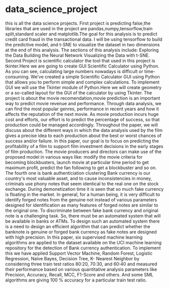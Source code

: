 # data_science_project
this is all the data science projects.
First project is predicting false,the libraries that are used in the project are pandas,numpy,tensorflow,train split,standard scaler and matplotlib.The goal for this analysis is to predict credit card fraud in the transactional data. I will be using tensorflow to build the predictive model, and t-SNE to visualize the dataset in two dimensions at the end of this analysis.
The sections of this analysis include:
Exploring the Data
Building the Neural Network
Visualizing the Data with t-SNE.
Second Project is scientific calculator the tool that used in this project is tkinter.Here we are going to create GUI Scientific Calculator using Python. As you can see, calculating large numbers nowadays is difficult or time-consuming. We’ve created a simple Scientific Calculator GUI using Python that allows you to perform simple and complex calculations. To implement GUI we will use the Tkinter module of Python.Here we will create geometry or a so-called layout for the GUI of the calculator by using Tkinter.
The project is about the movie recomendation,movie prediction is an important way to predict movie revenue and performance. Through data analysis, we can find the most popular genres, performance in recent years and how it affects the reputation of the next movie. As movie production incurs huge cost and efforts, our effort is to predict the percentage of success, so that production could be managed accordingly. Throughout the paper, we will discuss about the different ways in which the data analysis used by the film gives a precise idea to each production about the best or worst chances of success and/or failure. In this paper, our goal is to focus on predicting the profitability of a film to support film investment decisions in the early stages of film production. The movie producers and directors can make use of the proposed model in various ways like: modify the movie criteria for becoming blockbusters, launch movie at particular time period to get maximum profit, predict the fan following to get a blockbuster and so on.
The fourth one is bank authenticiation clustering Bank currency is our country\'s most valuable asset, and to cause inconsistencies in money, criminals use phony notes that seem identical to the real one on the stock exchange. During demonetization time it is seen that so much fake currency is floating in the market. In general, for a human being, it is very difficult to identify forged notes from the genuine not instead of various parameters designed for identification as many features of forged notes are similar to the original one. To discriminate between fake bank currency and original note is a challenging task. So, there must be an automated system that will be available in banks or ATMs. To design such an automated system there is a need to design an efficient algorithm that can predict whether the banknote is genuine or forged bank currency as fake notes are designed with high precision. In this paper, six supervised machine learning algorithms are applied to the dataset available on the UCI machine learning repository for the detection of Bank currency authentication. To implement this we have applied Support Vector Machine, Random Forest, Logistic Regression, Naïve Bayes, Decision Tree, K- Nearest Neighbor by considering three train test ratios 80:20, 70:30, and 60:40 and measured their performance based on various quantitative analysis parameters like Precision, Accuracy, Recall, MCC, F1-Score and others. And some SML algorithms are giving 100 % accuracy for a particular train test ratio.
